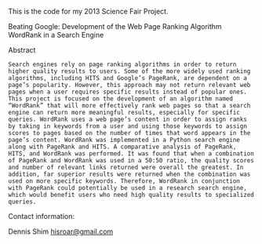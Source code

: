This is the code for my 2013 Science Fair Project.

Beating Google: Development of the Web Page Ranking Algorithm WordRank in a Search Engine

Abstract

	Search engines rely on page ranking algorithms in order to return higher quality results to users. Some of the more widely used ranking algorithms, including HITS and Google’s PageRank, are dependent on a page’s popularity. However, this approach may not return relevant web pages when a user requires specific results instead of popular ones. This project is focused on the development of an algorithm named “WordRank” that will more effectively rank web pages so that a search engine can return more meaningful results, especially for specific queries. WordRank uses a web page’s content in order to assign ranks by taking in keywords from a user and using those keywords to assign scores to pages based on the number of times that word appears in the page’s content. WordRank was implemented in a Python search engine along with PageRank and HITS. A comparative analysis of PageRank, HITS, and WordRank was performed. It was found that when a combination of PageRank and WordRank was used in a 50:50 ratio, the quality scores and number of relevant links returned were overall the greatest. In addition, far superior results were returned when the combination was used on more specific keywords. Therefore, WordRank in conjunction with PageRank could potentially be used in a research search engine, which would benefit users who need high quality results to specialized queries.

Contact information:

Dennis Shim
hisroar@gmail.com
